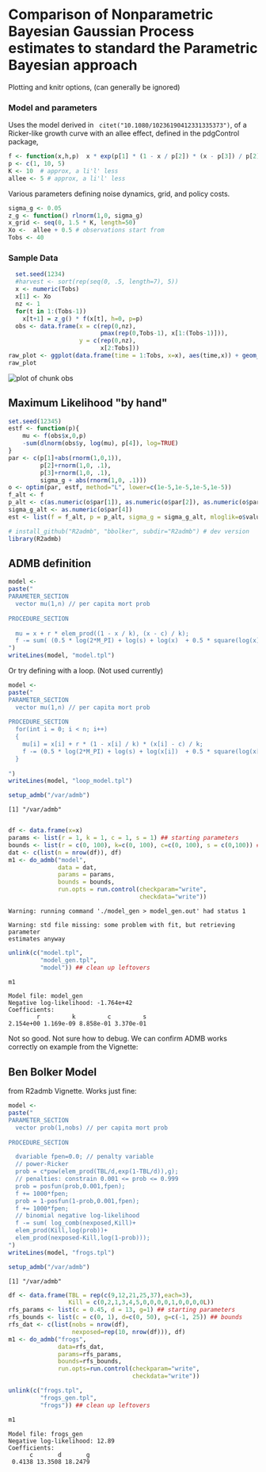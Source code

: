 # Comparison of Nonparametric Bayesian Gaussian Process estimates to standard the Parametric Bayesian approach

Plotting and knitr options, (can generally be ignored)






### Model and parameters

Uses the model derived in ` citet("10.1080/10236190412331335373")`, of a Ricker-like growth curve with an allee effect, defined in the pdgControl package,



```r
f <- function(x,h,p)  x * exp(p[1] * (1 - x / p[2]) * (x - p[3]) / p[2] ) 
p <- c(1, 10, 5)
K <- 10  # approx, a li'l' less
allee <- 5 # approx, a li'l' less
```


  

Various parameters defining noise dynamics, grid, and policy costs.  


```r
sigma_g <- 0.05
z_g <- function() rlnorm(1,0, sigma_g)
x_grid <- seq(0, 1.5 * K, length=50)
Xo <-  allee + 0.5 # observations start from
Tobs <- 40
```


### Sample Data


```r
  set.seed(1234)
  #harvest <- sort(rep(seq(0, .5, length=7), 5))
  x <- numeric(Tobs)
  x[1] <- Xo
  nz <- 1
  for(t in 1:(Tobs-1))
    x[t+1] = z_g() * f(x[t], h=0, p=p)
  obs <- data.frame(x = c(rep(0,nz), 
                          pmax(rep(0,Tobs-1), x[1:(Tobs-1)])), 
                    y = c(rep(0,nz), 
                          x[2:Tobs]))
raw_plot <- ggplot(data.frame(time = 1:Tobs, x=x), aes(time,x)) + geom_line()
raw_plot
```

![plot of chunk obs](figure/admb-example-obs.png) 



## Maximum Likelihood "by hand"


```r
set.seed(12345)
estf <- function(p){ 
    mu <- f(obs$x,0,p)
    -sum(dlnorm(obs$y, log(mu), p[4]), log=TRUE)
}
par <- c(p[1]+abs(rnorm(1,0,1)), 
         p[2]+rnorm(1,0, .1), 
         p[3]+rnorm(1,0, .1), 
         sigma_g + abs(rnorm(1,0, .1)))
o <- optim(par, estf, method="L", lower=c(1e-5,1e-5,1e-5,1e-5))
f_alt <- f
p_alt <- c(as.numeric(o$par[1]), as.numeric(o$par[2]), as.numeric(o$par[3]))
sigma_g_alt <- as.numeric(o$par[4])
est <- list(f = f_alt, p = p_alt, sigma_g = sigma_g_alt, mloglik=o$value)
```






```r
# install_github("R2admb", "bbolker", subdir="R2admb") # dev version
library(R2admb)
```



## ADMB definition


```r
model <- 
paste("
PARAMETER_SECTION
  vector mu(1,n) // per capita mort prob
      
PROCEDURE_SECTION
      
  mu = x + r * elem_prod((1 - x / k), (x - c) / k);
  f -= sum( (0.5 * log(2*M_PI) + log(s) + log(x)  + 0.5 * square(log(x) - mu) / square(s)) ); 
")
writeLines(model, "model.tpl")
```



Or try defining with a loop.  (Not used currently)


```r
model <- 
paste("
PARAMETER_SECTION
  vector mu(1,n) // per capita mort prob
      
PROCEDURE_SECTION
  for(int i = 0; i < n; i++)
  {
    mu[i] = x[i] + r * (1 - x[i] / k) * (x[i] - c) / k;
    f -= (0.5 * log(2*M_PI) + log(s) + log(x[i])  + 0.5 * square(log(x[i]) - mu) / square(s)) );
  }
  
")
writeLines(model, "loop_model.tpl")
```






```r
setup_admb("/var/admb")
```

```
[1] "/var/admb"
```

```r

df <- data.frame(x=x)
params <- list(r = 1, k = 1, c = 1, s = 1) ## starting parameters
bounds <- list(r = c(0, 100), k=c(0, 100), c=c(0, 100), s = c(0,100)) ## bounds
dat <- c(list(n = nrow(df)), df)
m1 <- do_admb("model",
              data = dat,
              params = params,
              bounds = bounds,
              run.opts = run.control(checkparam="write",
                                     checkdata="write"))
```

```
Warning: running command './model_gen > model_gen.out' had status 1
```

```
Warning: std file missing: some problem with fit, but retrieving parameter
estimates anyway
```



```r
unlink(c("model.tpl",
         "model_gen.tpl",
         "model")) ## clean up leftovers

m1
```

```
Model file: model_gen 
Negative log-likelihood: -1.764e+42 
Coefficients:
        r         k         c         s 
2.154e+00 1.169e-09 8.858e-01 3.370e-01 
```




Not so good. Not sure how to debug.  We can confirm ADMB works correctly on example from the Vignette:




## Ben Bolker Model 

from R2admb Vignette.  Works just fine:




```r
model <- 
paste("
PARAMETER_SECTION
  vector prob(1,nobs) // per capita mort prob     
      
PROCEDURE_SECTION

  dvariable fpen=0.0; // penalty variable
  // power-Ricker
  prob = c*pow(elem_prod(TBL/d,exp(1-TBL/d)),g);
  // penalties: constrain 0.001 <= prob <= 0.999
  prob = posfun(prob,0.001,fpen);
  f += 1000*fpen;
  prob = 1-posfun(1-prob,0.001,fpen);
  f += 1000*fpen;
  // binomial negative log-likelihood
  f -= sum( log_comb(nexposed,Kill)+
  elem_prod(Kill,log(prob))+
  elem_prod(nexposed-Kill,log(1-prob)));
")
writeLines(model, "frogs.tpl")
```




```r
setup_admb("/var/admb")
```

```
[1] "/var/admb"
```

```r
df <- data.frame(TBL = rep(c(9,12,21,25,37),each=3), 
                 Kill = c(0,2,1,3,4,5,0,0,0,0,1,0,0,0,0L))
rfs_params <- list(c = 0.45, d = 13, g=1) ## starting parameters
rfs_bounds <- list(c = c(0, 1), d=c(0, 50), g=c(-1, 25)) ## bounds
rfs_dat <- c(list(nobs = nrow(df),
                  nexposed=rep(10, nrow(df))), df)
m1 <- do_admb("frogs",
              data=rfs_dat,
              params=rfs_params,
              bounds=rfs_bounds,
              run.opts=run.control(checkparam="write",
                                   checkdata="write"))
```



```r
unlink(c("frogs.tpl",
         "frogs_gen.tpl",
         "frogs")) ## clean up leftovers

m1
```

```
Model file: frogs_gen 
Negative log-likelihood: 12.89 
Coefficients:
      c       d       g 
 0.4138 13.3508 18.2479 
```




